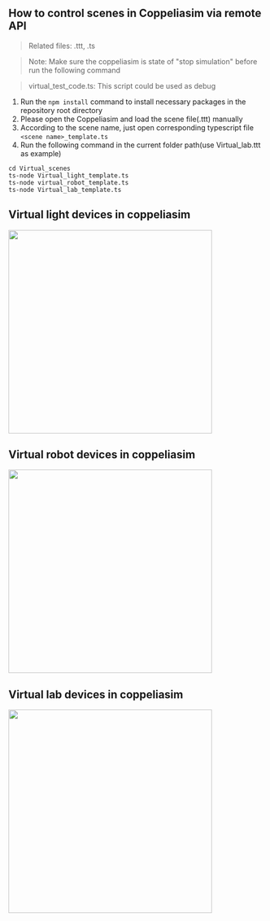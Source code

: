 ## How to control scenes in Coppeliasim via remote API

>Related files: .ttt, .ts

>Note: Make sure the coppeliasim is state of "stop simulation" before run the following command

>virtual_test_code.ts: This script could be used as debug

1. Run the ```npm install``` command to install necessary packages in the repository root directory
2. Please open the Coppeliasim and load the scene file(.ttt) manually
3. According to the scene name, just open corresponding typescript file ```<scene name>_template.ts```
4. Run the following command in the current folder path(use Virtual_lab.ttt as example)

```
cd Virtual_scenes
ts-node Virtual_light_template.ts
ts-node virtual_robot_template.ts
ts-node Virtual_lab_template.ts
```

## Virtual light devices in coppeliasim
<img src="../pictures/scene1 virtual light.JPG" width="400">

## Virtual robot devices in coppeliasim
<img src="../pictures/scene2 virtual robot.JPG" width="400">

## Virtual lab devices in coppeliasim
<img src="../pictures/scene3 virtual lab.JPG" width="400">